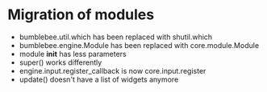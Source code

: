 # Migration of modules

- bumblebee.util.which has been replaced with shutil.which
- bumblebee.engine.Module has been replaced with core.module.Module
- module __init__ has less parameters
- super() works differently
- engine.input.register_callback is now core.input.register
- update() doesn't have a list of widgets anymore

